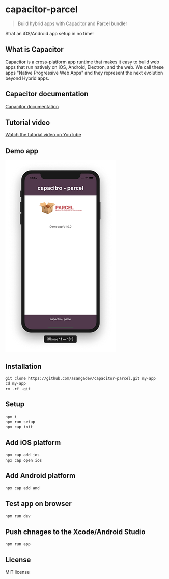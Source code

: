 # capacitor-parcel

> Build hybrid apps with Capacitor and Parcel bundler

Strat an iOS/Android app setup in no time!

## What is Capacitor

[Capacitor](https://capacitor.ionicframework.com/) is a cross-platform app runtime that makes it easy to build web apps that run natively on iOS, Android, Electron, and the web. We call these apps "Native Progressive Web Apps" and they represent the next evolution beyond Hybrid apps.

## Capacitor documentation

[Capacitor documentation](https://capacitor.ionicframework.com/docs/)

## Tutorial video
[Watch the tutorial video on YouTube](https://www.youtube.com/watch?v=VbvQs9JEKF8)

## Demo app

![App output on iOS](https://raw.githubusercontent.com/asangadev/capacitor-parcel/HEAD/src/images/preview.png)

## Installation
```
git clone https://github.com/asangadev/capacitor-parcel.git my-app
cd my-app
rm -rf .git
```

## Setup
```
npm i
npm run setup
npx cap init
```

## Add iOS platform
```
npx cap add ios
npx cap open ios
```

## Add Android platform
```
npx cap add and
```

## Test app on browser
```
npm run dev
```

## Push chnages to the Xcode/Android Studio
```
npm run app
```

## License

MIT license
